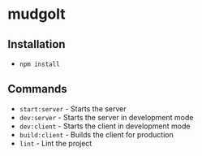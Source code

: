 # mudgolt

## Installation

- `npm install`

## Commands

- `start:server` - Starts the server
- `dev:server` - Starts the server in development mode
- `dev:client` - Starts the client in development mode
- `build:client` - Builds the client for production
- `lint` - Lint the project
